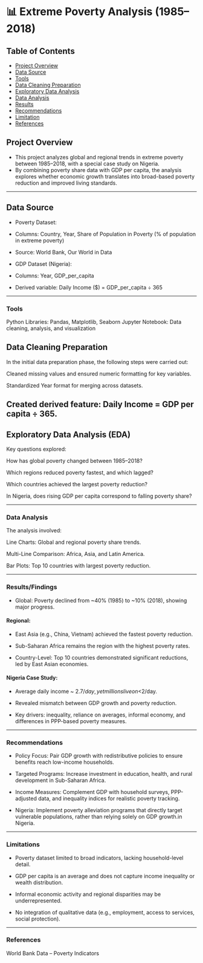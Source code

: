 #  📊 Extreme Poverty Analysis (1985–2018)

## Table of Contents
- [Project Overview](#project-overview)
- [Data Source](#data-source)
- [Tools](#tools)
- [Data Cleaning Preparation](#data-cleaning-preparation)
- [Exploratory Data Analysis](#exploratory-data-analysis)
- [Data Analysis](#data-analysis)
- [Results](#results)
- [Recommendations](#recommendations)
- [Limitation](#limitations)
- [References](#references)


## Project Overview
- This project analyzes global and regional trends in extreme poverty between 1985–2018, with a special case study on Nigeria.
- By combining poverty share data with GDP per capita, the analysis explores whether economic growth translates into broad-based poverty reduction and improved living standards.
---



## Data Source

- Poverty Dataset:

- Columns: Country, Year, Share of Population in Poverty (% of population in extreme poverty)

- Source: World Bank, Our World in Data

- GDP Dataset (Nigeria):

- Columns: Year, GDP_per_capita

- Derived variable: Daily Income ($) = GDP_per_capita ÷ 365

---


### Tools
Python Libraries: Pandas, Matplotlib, Seaborn
Jupyter Notebook: Data cleaning, analysis, and visualization


## Data Cleaning Preparation

In the initial data preparation phase, the following steps were carried out:

Cleaned missing values and ensured numeric formatting for key variables.

Standardized Year format for merging across datasets.

Created derived feature: Daily Income = GDP per capita ÷ 365.
---

## Exploratory Data Analysis (EDA)

Key questions explored:

How has global poverty changed between 1985–2018?

Which regions reduced poverty fastest, and which lagged?

Which countries achieved the largest poverty reduction?

In Nigeria, does rising GDP per capita correspond to falling poverty share?

---

### Data Analysis

The analysis involved:

Line Charts: Global and regional poverty share trends.

Multi-Line Comparison: Africa, Asia, and Latin America.

Bar Plots: Top 10 countries with largest poverty reduction.

---


### Results/Findings

- Global: Poverty declined from ~40% (1985) to ~10% (2018), showing major progress.

#### Regional:

- East Asia (e.g., China, Vietnam) achieved the fastest poverty reduction.

- Sub-Saharan Africa remains the region with the highest poverty rates.

- Country-Level: Top 10 countries demonstrated significant reductions, led by East Asian economies.

#### Nigeria Case Study:

- Average daily income ~ $2.7/day, yet millions live on <$2/day.

- Revealed mismatch between GDP growth and poverty reduction.

- Key drivers: inequality, reliance on averages, informal economy, and differences in PPP-based poverty measures.

---


### Recommendations

- Policy Focus: Pair GDP growth with redistributive policies to ensure benefits reach low-income households.

- Targeted Programs: Increase investment in education, health, and rural development in Sub-Saharan Africa.

- Income Measures: Complement GDP with household surveys, PPP-adjusted data, and inequality indices for realistic poverty tracking.

- Nigeria: Implement poverty alleviation programs that directly target vulnerable populations, rather than relying solely on GDP growth.in Nigeria.

---


### Limitations

- Poverty dataset limited to broad indicators, lacking household-level detail.

- GDP per capita is an average and does not capture income inequality or wealth distribution.

- Informal economic activity and regional disparities may be underrepresented.

- No integration of qualitative data (e.g., employment, access to services, social protection).

---

### References

World Bank Data – Poverty Indicators


